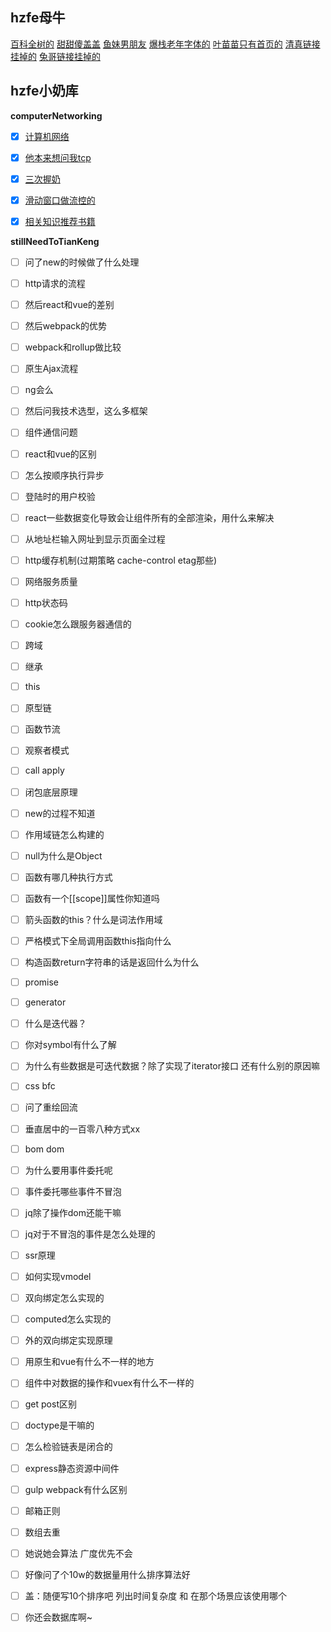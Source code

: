 ## hzfe母牛
[百科全树的](https://code.geeku.net/#/)
[甜甜傻盖盖](https://blog.xyxiao.cn/#/)
[鱼妹男朋友](https://blog.wanan.me/)
[爆栈老年字体的](https://is.daryl.moe/)
[叶苗苗只有首页的](https://nightcat.win/)
[清真链接挂掉的](http://zhaoyuxiang.cn)
[兔哥链接挂掉的](http://noder.club/)

## hzfe小奶库

**computerNetworking**
- [x] [计算机网络](https://github.com/Akiq2016/hzfe-questions-and-answers/blob/master/computerNetworking/answers.md#不专业的计算机网络概念)
- [x] [他本来想问我tcp](https://github.com/Akiq2016/hzfe-questions-and-answers/blob/master/computerNetworking/answers.md#传输层有个厉害协议叫tcp惹)
- [x] [三次握奶](https://github.com/Akiq2016/hzfe-questions-and-answers/blob/master/computerNetworking/answers.md#传输层有个厉害协议叫tcp惹)
- [x] [滑动窗口做流控的](https://github.com/Akiq2016/hzfe-questions-and-answers/blob/master/computerNetworking/answers.md#传输层有个厉害协议叫tcp惹)
- [x] [相关知识推荐书籍](https://github.com/Akiq2016/hzfe-questions-and-answers/blob/master/computerNetworking/answers.md#推荐书籍)


**stillNeedToTianKeng**
- [ ] 问了new的时候做了什么处理
- [ ] http请求的流程
- [ ] 然后react和vue的差别
- [ ] 然后webpack的优势
- [ ] webpack和rollup做比较
- [ ] 原生Ajax流程
- [ ] ng会么
- [ ] 然后问我技术选型，这么多框架

- [ ] 组件通信问题
- [ ] react和vue的区别
- [ ] 怎么按顺序执行异步
- [ ] 登陆时的用户校验
- [ ] react一些数据变化导致会让组件所有的全部渲染，用什么来解决

- [ ] 从地址栏输入网址到显示页面全过程
- [ ] http缓存机制(过期策略 cache-control etag那些)
- [ ] 网络服务质量
- [ ] http状态码
- [ ] cookie怎么跟服务器通信的
- [ ] 跨域

- [ ] 继承
- [ ] this
- [ ] 原型链
- [ ] 函数节流
- [ ] 观察者模式
- [ ] call apply
- [ ] 闭包底层原理
- [ ] new的过程不知道
- [ ] 作用域链怎么构建的
- [ ] null为什么是Object
- [ ] 函数有哪几种执行方式
- [ ] 函数有一个[[scope]]属性你知道吗
- [ ] 箭头函数的this？什么是词法作用域
- [ ] 严格模式下全局调用函数this指向什么
- [ ] 构造函数return字符串的话是返回什么为什么

- [ ] promise
- [ ] generator
- [ ] 什么是迭代器？
- [ ] 你对symbol有什么了解
- [ ] 为什么有些数据是可迭代数据？除了实现了iterator接口 还有什么别的原因嘛

- [ ] css bfc
- [ ] 问了重绘回流
- [ ] 垂直居中的一百零八种方式xx

- [ ] bom dom
- [ ] 为什么要用事件委托呢
- [ ] 事件委托哪些事件不冒泡
- [ ] jq除了操作dom还能干嘛
- [ ] jq对于不冒泡的事件是怎么处理的

- [ ] ssr原理
- [ ] 如何实现vmodel
- [ ] 双向绑定怎么实现的
- [ ] computed怎么实现的
- [ ] 外的双向绑定实现原理
- [ ] 用原生和vue有什么不一样的地方
- [ ] 组件中对数据的操作和vuex有什么不一样的

- [ ] get post区别
- [ ] doctype是干嘛的
- [ ] 怎么检验链表是闭合的
- [ ] express静态资源中间件
- [ ] gulp webpack有什么区别

- [ ] 邮箱正则
- [ ] 数组去重
- [ ] 她说她会算法 广度优先不会
- [ ] 好像问了个10w的数据量用什么排序算法好
- [ ] 盖：随便写10个排序吧 列出时间复杂度 和 在那个场景应该使用哪个

- [ ] 你还会数据库啊~
